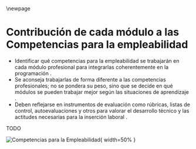 \newpage

# Contribución de cada módulo a las Competencias para la empleabilidad
*   Identificar qué competencias para la empleabilidad se trabajarán en cada módulo profesional para integrarlas coherentemente en la programación .
*   Se aconseja trabajarlas de forma diferente a las competencias profesionales; no se pondera su peso, sino que se decide en qué módulos se pueden trabajar mejor según las situaciones de aprendizaje .
*   Deben reflejarse en instrumentos de evaluación como rúbricas, listas de control, autoevaluaciones y otros para valorar el desarrollo técnico y las actitudes necesarias para la inserción laboral .

TODO 

![Competencias para la Empleabilidad](imgs/empleabilidad.png){ width=50% }

